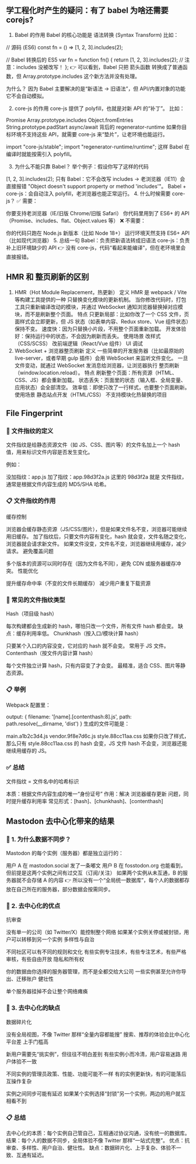 ## 学工程化时产生的疑问：有了 babel 为啥还需要 corejs?

1. Babel 的作用
Babel 的核心功能是 语法转换 (Syntax Transform)
比如：

// 源码 (ES6)
const fn = () => [1, 2, 3].includes(2);

// Babel 转换后的 ES5
var fn = function fn() {
  return [1, 2, 3].includes(2); // 注意：includes 没被改写！
};
👉 可以看到，Babel 只把 箭头函数 转换成了普通函数，但 Array.prototype.includes 这个新方法并没有处理。

为什么？
因为 Babel 主要解决的是“新语法 → 旧语法”，但 API/内置对象的功能 它不会自动模拟。

2. core-js 的作用
core-js 提供了 polyfill，也就是对新 API 的“补丁”。
比如：

Promise
Array.prototype.includes
Object.fromEntries
String.prototype.padStart
async/await 背后的 regenerator-runtime
如果你目标环境不支持这些 API，就需要 core-js 来“垫片”，让老环境也能运行。

import "core-js/stable";
import "regenerator-runtime/runtime";
这样 Babel 在编译时就能按需引入 polyfill。

3. 为什么不能只靠 Babel？
举个例子：假设你写了这样的代码

[1, 2, 3].includes(2);
只有 Babel：它不会改写 includes → 老浏览器（IE11）会直接报错 "Object doesn't support property or method 'includes'"。
Babel + core-js：会自动注入 polyfill，老浏览器也能正常运行。
4. 什么时候需要 core-js？
✅ 需要：

你要支持老浏览器（IE/旧版 Chrome/旧版 Safari）
你代码里用到了 ES6+ 的 API（Promise、includes、flat、Object.values 等）
❌ 不需要：

你的代码只跑在 Node.js 新版本（比如 Node 18+）
运行环境天然支持 ES6+ API（比如现代浏览器）
5. 总结一句
Babel：负责把新语法转成旧语法
core-js：负责补上旧环境缺少的 API
👉 没有 core-js，代码“看起来能编译”，但在老环境里会直接报错。

## HMR 和 整页刷新的区别
1. HMR（Hot Module Replacement，热更新）
定义
HMR 是 webpack / Vite 等构建工具提供的一种 只替换变化模块的更新机制。
当你修改代码时，打包工具只重新编译改动的模块，并通过 WebSocket 通知浏览器替换掉对应模块，而不是刷新整个页面。
特点
只更新局部：比如你改了一个 CSS 文件，页面样式会立即更新，但 JS 状态（如表单内容、Redux store、Vue 组件状态）保持不变。
速度快：因为只替换小片段，不用整个页面重新加载。
开发体验好：保持运行中的状态，不会因为刷新而丢失。
使用场景
改样式（CSS/SCSS）
改前端逻辑（React/Vue 组件）
UI 调试
2. WebSocket + 浏览器整页刷新
定义
一些简单的开发服务器（比如最原始的 live-server，或者早期 gulp 插件）会用 WebSocket 来监听文件变化。
一旦文件变动，就通过 WebSocket 发消息给浏览器，让浏览器执行 整页刷新（window.location.reload）。
特点
刷新整个页面：所有资源（HTML、CSS、JS）都会重新加载。
状态丢失：页面里的状态（输入框、全局变量、应用状态）会全部清空。
效率低：即使只改了一行样式，也要整个页面刷新。
使用场景
静态站点开发（HTML/CSS）
不支持模块化热替换的项目

## File Fingerprint
 ### 📌 文件指纹的定义
文件指纹是给静态资源文件（如 JS、CSS、图片等）的文件名加上一个 hash 值，用来标识文件内容是否发生变化。

例如：

没加指纹：app.js
加了指纹：app.98d3f2a.js
这里的 98d3f2a 就是 文件指纹，通常是根据文件内容生成的 MD5/SHA 哈希。

 ### 📋 文件指纹的作用
缓存控制

浏览器会缓存静态资源（JS/CSS/图片），但是如果文件名不变，浏览器可能继续用旧缓存。
加了指纹后，只要文件内容有变化，hash 就会变，文件名随之变化，浏览器就会请求新文件。
如果文件没变，文件名不变，浏览器继续用缓存，减少请求。
避免覆盖问题

多个版本的资源可以同时存在（因为文件名不同），避免 CDN 或服务器缓存冲突。
性能优化

提升缓存命中率（不变的文件长期缓存）
减少用户重复下载资源
 ### 🔑 常见的文件指纹类型
Hash（项目级 hash）

每次构建都会生成新的 hash，哪怕只改一个文件，所有文件 hash 都会变。
缺点：缓存利用率低。
Chunkhash（按入口/模块计算 hash）

只要某个入口的内容没变，它对应的 hash 就不会变。
常用于 JS 文件。
Contenthash（按文件内容计算 hash）

每个文件独立计算 hash，只有内容变了才会变。
最精准，适合 CSS、图片等静态资源。
 ### 📋 举例
Webpack 配置里：

output: {
  filename: '[name].[contenthash:8].js',
  path: path.resolve(__dirname, 'dist')
}
生成的文件可能是：

main.a1b2c3d4.js
vendor.9f8e7d6c.js
style.88cc11aa.css
如果你只改了样式，那么只有 style.88cc11aa.css 的 hash 会变，JS 文件 hash 不会变，浏览器还能继续用缓存的 JS。
 ### ✅ 总结
文件指纹 = 文件名中的哈希标识

本质：根据文件内容生成的唯一“身份证号”
作用：解决 浏览器缓存更新 问题，同时提升缓存利用率
常见形式：[hash]、[chunkhash]、[contenthash]

##  Mastodon 去中心化带来的结果
### 📌 1. 为什么数据不同步？
Mastodon 的每个实例（服务器）都是独立运行的：

用户 A 在 mastodon.social 发了一条嘟文
用户 B 在 fosstodon.org 也能看到，但前提是这两个实例之间有过交互（订阅/关注）
如果两个实例从未互通，B 的服务器就不会存储 A 的内容
👉 所以没有一个“全局统一数据库”，每个人的数据都存放在自己所在的服务器，部分数据会按需同步。

### 📌 2. 去中心化的优点
抗审查

没有单一的公司（如 Twitter/X）能控制整个网络
如果某个实例关停或被封锁，用户可以转移到另一个实例
多样性与自治

不同社区可以有不同的规则和文化
有些实例专注技术，有些专注艺术，有些严格审核，有些自由开放
隐私和所有权

你的数据由你选择的服务器管理，而不是全都交给大公司
一些实例甚至允许你导出、迁移账户
健壮性

单个服务器挂掉不会让整个网络瘫痪
### 📌 3. 去中心化的缺点
数据碎片化

没有全局视图，不像 Twitter 那样“全量内容都能搜”
搜索、推荐的体验会比中心化平台差
上手门槛高

新用户需要先“挑实例”，但往往不明白差别
有些实例小而冷清，用户容易迷路
用户体验不一致

不同实例的管理员政策、性能、功能可能不一样
有的实例更新快，有的可能落后
互操作复杂

实例之间同步可能有延迟
如果某个实例选择“封锁”另一个实例，两边的用户就互相看不到
### 📋 总结
去中心化的本质：每个实例自己管自己，互相通过协议沟通，没有统一的数据库。
结果：每个人的数据不同步，全局体验不像 Twitter 那样“一站式完整”。
优点：抗审查、多样性、用户自治、健壮性。
缺点：数据碎片化、上手复杂、体验不一致、互通有延迟。